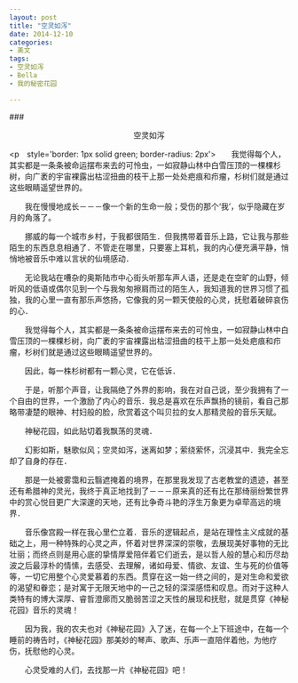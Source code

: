 ```yaml
---
layout: post
title: "空灵如泻"
date: 2014-12-10
categories:
- 美文
tags:
- 空灵如泻
- Bella
- 我的秘密花园

---
```


###<center>空灵如泻</center>

<p　style='border: 1px solid green; border-radius: 2px'>　　我觉得每个人，其实都是一条条被命运摆布来去的可怜虫，一如寂静山林中白雪压顶的一棵棵杉树，向广袤的宇宙裸露出枯涩扭曲的枝干上那一处处疤痕和疖瘤，杉树们就是通过这些眼睛遥望世界的。</p>

　　我在慢慢地成长－－－像一个新的生命一般；受伤的那个‘我’，似乎隐藏在岁月的角落了。

　　挪威的每一个城市乡村，于我都很陌生．但我携带着音乐上路，它让我与那些陌生的东西息息相通了．不管走在哪里，只要塞上耳机，我的内心便充满平静，悄悄地被音乐中难以言状的仙境感动．

　　无论我站在嘈杂的奥斯陆市中心街头听那车声人语，还是走在空旷的山野，倾听风的低语或偶尔见到一个与我匆匆擦肩而过的陌生人，我知道我的世界习惯了孤独，我的心里一直有那乐声悠扬，它像我的另一颗天使般的心灵，抚慰着破碎哀伤的心．

　　我觉得每个人，其实都是一条条被命运摆布来去的可怜虫，一如寂静山林中白雪压顶的一棵棵杉树，向广袤的宇宙裸露出枯涩扭曲的枝干上那一处处疤痕和疖瘤，杉树们就是通过这些眼睛遥望世界的。

　　因此，每一株杉树都有一颗心灵，它在低诉．

　　于是，听那个声音，让我隔绝了外界的影响，我在对自己说，至少我拥有了一个自由的世界，一个激励了内心的音乐．我总是喜欢在乐声飘扬的镜前，看自己那略带凄楚的眼神、村妇般的脸，欣赏着这个叫贝拉的女人那精灵般的音乐天赋。

　　神秘花园，如此贴切着我飘荡的灵魂．

　　幻影如斯，魅歌似风；空灵如泻，迷离如梦；萦绕萦怀，沉浸其中．我完全忘却了自身的存在．

　　那是一处被雾霭和云翳遮掩着的境界，在那里我发现了古老教堂的遗迹，甚至还有希腊神的灵光，我终于真正地找到了－－－原来真的还有比在那绮丽纷繁世界中的赏心悦目更广大深邃的天地，还有比争奇斗艳的浮生万象更为卓荦高远的境界．

　　音乐像宫殿一样在我心里伫立着．音乐的逻辑起点，是站在理性主义成就的基础之上，用一种特殊的心灵之声，怀着对世界深深的崇敬，去展现美好事物的无比壮丽；而终点则是用心底的挚情厚爱陪伴着它们逝去，是以哲人般的慧心和历尽劫波之后最淳朴的情愫，去感受、去理解，诸如母爱、情欲、友谊、生与死的价值等等，一切它用整个心灵爱慕着的东西。贯穿在这一始一终之间的，是对生命和爱欲的渴望和眷恋；是对寓于无限天地中的一己之轻的深深感悟和叹息。而对于这种人类特有的博大深厚、睿哲澄廓而又脆弱苦涩之天性的展现和抚慰，就是贯穿《神秘花园》音乐的灵魂！

　　因为我，我的农夫也对《神秘花园》入了迷，在每一个上下班途中，在每一个睡前的祷告时，《神秘花园》那美妙的琴声、歌声、乐声一直陪伴着他，为他疗伤，抚慰他的心灵。

　　心灵受难的人们，去找那一片《神秘花园》吧！
